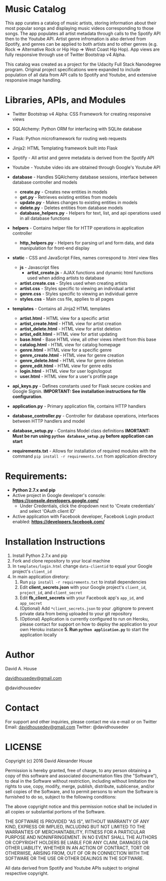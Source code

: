 # Music Catalog

This app curates a catalog of music artists, storing information about their most popular songs and displaying music videos corresponding to those songs. The app populates all artist metadata through calls to the Spotify API then to the Youtube API. Artist genre infromation is also derived from Spotify, and genres can be applied to both artists and to other genres (e.g. Rock => Alternative Rock or Hip Hop => West Coast Hip Hop). App views are fully responsive through use of Twitter Bootstrap v4 Alpha.

This catalog was created as a project for the Udacity Full Stack Nanodegree program. Original project specifications were expanded to include population of all data from API calls to Spotify and Youtube, and extensive responsive image handling.


# Libraries, APIs, and Modules

* Twitter Bootstrap v4 Alpha: CSS Framework for creating responsive views
* SQLAlchemy: Python ORM for interfacing with SQLite database
* Flask: Python microframework for routing web requests
* Jinja2: HTML Templating framework built into Flask

* Spotify - All artist and genre metadata is derived from the Spotify API
* Youtube - Youtube video ids are obtained through Google's Youtube API

* __database__ - Handles SQAlchemy database sessions, interface between database controller and models
    * __create.py__ - Creates new entities in models
    * __get.py__ - Retrieves existing entities from models
    * __update.py__ - Makes changes to existing entities in models
    * __delete.py__ - Deletes entities from database models
    * __database_helpers.py__ - Helpers for text, list, and api operations used in all database functions
* __helpers__ - Contains helper file for HTTP operations in application controller
    * __http_helpers.py__ - Helpers for parsing url and form data, and data manipulation for front-end display
* __static__ - CSS and JavaScript Files, names correspond to .html view files
    * __js__ - Javascript files
        * __artist_create.js__ - AJAX functions and dynamic html functions used when adding artists to database
    * __artist.create.css__ - Styles used when creating artists
    * __artist.css__ - Styles specific to viewing an individual artist
    * __genre.css__ - Styles specific to viewing an individual genre
    * __styles.css__ - Main css file, applies to all pages
* __templates__ - Contains all Jinja2 HTML templates
    * __artist.html__ - HTML view for a specific artist
    * __artist_create.html__ - HTML view for artist creation
    * __artist_delete.html__ - HTML view for artist deletion
    * __artist_edit.html__ - HTML view for artist updating
    * __base.html__ - Base HTML view, all other views inherit from this base
    * __catalog.html__ - HTML view for catalog homepage
    * __genre.html__ - HTML view for a specific genre
    * __genre_create.html__ - HTML view for genre creation
    * __genre_delete.html__ - HTML view for genre deletion
    * __genre_edit.html__ - HTML view for genre edits
    * __login.html__ - HTML view for user login/logout
    * __user.html__ - HTML view for a user's profile page
* __api_keys.py__ - Defines constants used for Flask secure cookies and Google Signin. __IMPORTANT: See installation instructions for file configuration__.
* __application.py__ - Primary application file, contains HTTP handlers
* __database_controller.py__ - Controller for database operations, interfaces between HTTP handlers and model
* __database_setup.py__ - Contains Model class definitions __IMORTANT: Must be run using `python database_setup.py` before application can start__
* __requirements.txt__ - Allows for installation of required modules with the command `pip install -r requirements.txt` from application directory


# Requirements:
* __Python 2.7.x and pip__
* Active project in Google developer's console: __https://console.developers.google.com/__
    * Under Credentials, click the dropdown next to 'Create credentials' and select 'OAuth client ID'
* Active application with Facebook developer, Facebook Login product enabled: __https://developers.facebook.com/__


# Installation Instructions
1. Install Python 2.7.x and pip
2. Fork and clone repository to your local machine
3. In `templates/login.html` change `data-clientid` to equal your Google project's `client_id`
4. In main application diretory:
    1. Run `pip install -r requirements.txt` to install dependencies
    2. Edit __client_secrets.json__ with your Google project's `client_id`, `project_id`, and `client_secret`
    3. Edit __fb_client_secrets__ with your Facebook app's `app_id`, and `app_secret`
    4. (Optional) Add `*client_secrets.json` to your .gitignore to prevent private data from being uploaded to your git repository
    5. (Optional) Application is currently configured to run on Heroku, please contact for support on how to deploy the application to your own Heroku instance
    __5. Run `python application.py`__ to start the application locally


# Author

David A. House

davidhousedev@gmail.com

@davidhousedev


# Contact
For support and other inquiries, please contact me via e-mail or on Twitter
    Email: davidhousedev@gmail.com
    Twitter: @davidhousedev


# LICENSE
Copyright (c) 2016 David Alexander House

Permission is hereby granted, free of charge, to any person obtaining a copy of this software and associated documentation files (the "Software"), to deal in the Software without restriction, including without limitation the rights to use, copy, modify, merge, publish, distribute, sublicense, and/or sell copies of the Software, and to permit persons to whom the Software is furnished to do so, subject to the following conditions:

The above copyright notice and this permission notice shall be included in all copies or substantial portions of the Software.

THE SOFTWARE IS PROVIDED "AS IS", WITHOUT WARRANTY OF ANY KIND, EXPRESS OR IMPLIED, INCLUDING BUT NOT LIMITED TO THE WARRANTIES OF MERCHANTABILITY, FITNESS FOR A PARTICULAR PURPOSE AND NONINFRINGEMENT. IN NO EVENT SHALL THE AUTHORS OR COPYRIGHT HOLDERS BE LIABLE FOR ANY CLAIM, DAMAGES OR OTHER LIABILITY, WHETHER IN AN ACTION OF CONTRACT, TORT OR OTHERWISE, ARISING FROM, OUT OF OR IN CONNECTION WITH THE SOFTWARE OR THE USE OR OTHER DEALINGS IN THE SOFTWARE.

All data derived from Spotify and Youtube APIs subject to original respective copyright.
